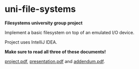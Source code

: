 # uni-file-systems
**Filesystems university group project**

Implement a basic filesystem on top of an emulated I/O device.

Project uses IntelliJ IDEA.

**Make sure to read all three of these documents!**

[project.pdf](project.pdf), [presentation.pdf](presentation.pdf) and [addendum.pdf](addendum.pdf).
